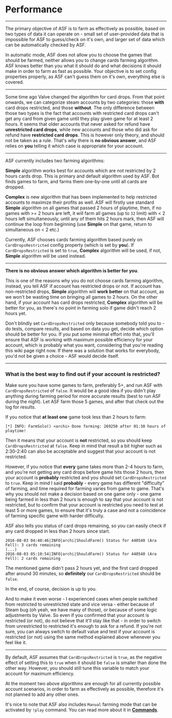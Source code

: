 # Performance

***

The primary objective of ASF is to farm as effectively as possible, based on two types of data it can operate on - small set of user-provided data that is impossible for ASF to guess/check on it's own, and larger set of data which can be automatically checked by ASF.

In automatic mode, ASF does not allow you to choose the games that should be farmed, neither allows you to change cards farming algorithm. ASF knows better than you what it should do and what decisions it should make in order to farm as fast as possible. Your objective is to set config properties properly, as ASF can't guess them on it's own, everything else is covered.

***

Some time ago Valve changed the algorithm for card drops. From that point onwards, we can categorize steam accounts by two categories: those **with** card drops restricted, and those **without**. The only difference between those two types is the fact that accounts with restricted card drops can't get any card from given game until they play given game for at least 2 hours. It seems that older accounts that never asked for refund have **unrestricted card drops**, while new accounts and those who did ask for refund have **restricted card drops**. This is however only theory, and should not be taken as a rule. That's why there is **no obvious answer**, and ASF relies on **you** telling it which case is appropriate for your account.

***

ASF currently includes two farming algorithms:

**Simple** algorithm works best for accounts which are not restricted by 2 hours cards drop. This is primary and default algorithm used by ASF. Bot finds games to farm, and farms them one-by-one until all cards are dropped.

**Complex** is new algorithm that has been implemented to help restricted accounts to maximize their profits as well. ASF will firstly use standard **Simple** algorithm on all games that passed 2 hours of playtime, then, if no games with >= 2 hours are left, it will farm all games (up to ```32``` limit) with < 2 hours left simultaneously, until any of them hits 2 hours mark, then ASF will continue the loop from beginning (use **Simple** on that game, return to simultaneous on < 2 etc.)

Currently, ASF chooses cards farming algorithm based purely on ```CardDropsRestricted``` config property (which is  set by **you**). If ```CardDropsRestricted``` is set to ```true```, **Complex** algorithm will be used, if not, **Simple** algorithm will be used instead.

***

**There is no obvious answer which algorithm is better for you**.

This is one of the reasons why you do not choose cards farming algorithm, instead, you tell ASF if account has restricted drops or not. If account has non-restricted drops, **Simple** algorithm will **work better** on that account, as we won't be wasting time on bringing all games to 2 hours. On the other hand, if your account has card drops restricted, **Complex** algorithm will be better for you, as there's no point in farming solo if game didn't reach 2 hours yet.

Don't blindly set ```CardDropsRestricted``` only because somebody told you to - do tests, compare results, and based on data you get, decide which option should be better for you. If you put some minimal effort into that, you'll ensure that ASF is working with maximum possible efficiency for your account, which is probably what you want, considering that you're reading this wiki page right now. If there was a solution that works for everybody, you'd not be given a choice - ASF would decide itself.

***

### What is the best way to find out if your account is restricted?

Make sure you have some games to farm, preferably 5+, and run ASF with ```CardDropsRestricted``` of ```false```. It would be a good idea if you didn't play anything during farming period for more accurate results (best to run ASF during the night). Let ASF farm those 5 games, and after that check out the log for results.

If you notice that **at least one** game took less than 2 hours to farm:

```
[*] INFO: FarmSolo() <archi> Done farming: 269250 after 01:30 hours of playtime!
```

Then it means that your account is **not** restricted, so you should keep ```CardDropsRestricted``` at ```false```. Keep in mind that result a bit higher such as 2:30-2:40 can also be acceptable and suggest that your account is not restricted.

However, if you notice that **every** game takes more than 2-4 hours to farm, and you're not getting any card drops before game hits those 2 hours, then your account is **probably** restricted and you should set ```CardDropsRestricted``` to ```true```. Keep in mind I said **probably** - every game has different "difficulty" of farming, and time required for farming varies from game to game. That's why you should not make a decision based on one game only - one game being farmed in less than 2 hours is enough to say that your account is not restricted, but to confirm that your account is restricted you need to test at least 5 or more games, to ensure that it's truly a case and not a coincidence of farming specific game with harder difficulty.

ASF also tells you status of card drops remaining, so you can easily check if any card dropped in less than 2 hours since start.

```
2016-08-03 04:40:46|INFO|archi|ShouldFarm() Status for 440540 (Ara Fell): 3 cards remaining
(...)
2016-08-03 05:10:54|INFO|archi|ShouldFarm() Status for 440540 (Ara Fell): 2 cards remaining
```

The mentioned game didn't pass 2 hours yet, and the first card dropped after around 30 minutes, so **definitely** our ```CardDropsRestricted``` should be ```false```.


In the end, of course, decision is up to you.

And to make it even worse - I experienced cases when people switched from restricted to unrestricted state and vice versa - either because of Steam bug (oh yeah, we have many of those), or because of some logic adjustments by Valve. So even if you confirmed that your account is restricted (or not), do not believe that it'll stay like that - in order to switch from unrestricted to restricted it's enough to ask for a refund. If you're not sure, you can always switch to default value and test if your account is restricted (or not) using the same method explained above whenever you feel like it.

***

By default, ASF assumes that ```CardDropsRestricted``` is ```true```, as the negative effect of setting this to ```true``` when it should be ```false``` is smaller than done the other way. However, you should still tune this variable to match your account for maximum efficiency.

At the moment two above algorithms are enough for all currently possible account scenarios, in order to farm as effectively as possible, therefore it's not planned to add any other ones.

It's nice to note that ASF also includes ```Manual``` farming mode that can be activated by ```!play``` command. You can read more about it in **[Commands](https://github.com/JustArchi/ArchiSteamFarm/wiki/Commands)**.